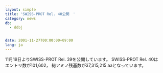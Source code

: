```yaml
---
layout: simple
title: 'SWISS-PROT Rel. 40公開　'
category: news
db:
  - ddbj


date: 2001-11-27T00:00:00+09:00
lang: ja
---
```


11月19日よりSWISS-PROT Rel. 39を公開しています。 SWISS-PROT Rel. 40はエントリ数が101,602， 総アミノ残基数が37,315,215 aaとなっています。
